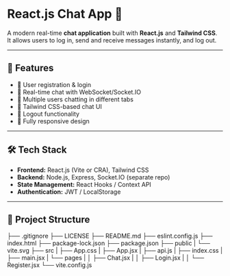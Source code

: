 # React.js Chat App 💬

A modern real-time **chat application** built with **React.js** and **Tailwind CSS**.  
It allows users to log in, send and receive messages instantly, and log out.  

---

## 🚀 Features
- 🔐 User registration & login
- 💬 Real-time chat with WebSocket/Socket.IO
- 👥 Multiple users chatting in different tabs
- 🎨 Tailwind CSS-based chat UI
- 🚪 Logout functionality
- 📱 Fully responsive design

---

## 🛠 Tech Stack
- **Frontend:** React.js (Vite or CRA), Tailwind CSS  
- **Backend:** Node.js, Express, Socket.IO (separate repo)  
- **State Management:** React Hooks / Context API  
- **Authentication:** JWT / LocalStorage  

---

## 📂 Project Structure
├── .gitignore
├── LICENSE
├── README.md
├── eslint.config.js
├── index.html
├── package-lock.json
├── package.json
├── public
|    └── vite.svg
├── src
|   ├── App.css
|   ├── App.jsx
|   ├── api.js
|   ├── index.css
|   ├── main.jsx
|   └── pages
|   │   ├── Chat.jsx
|   │   ├── Login.jsx
|   │   └── Register.jsx
└── vite.config.js